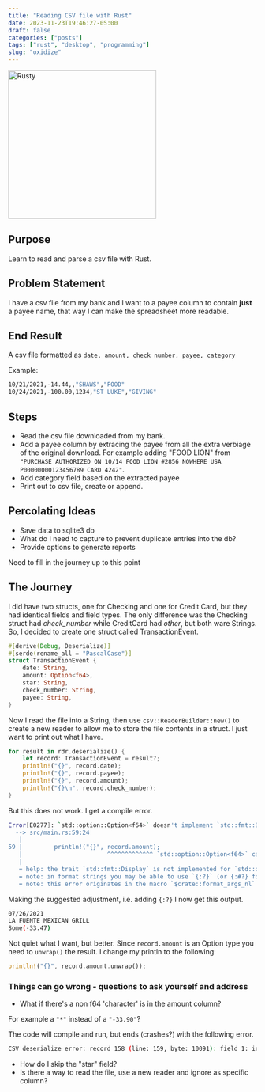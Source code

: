 ```yaml
---
title: "Reading CSV file with Rust"
date: 2023-11-23T19:46:27-05:00
draft: false
categories: ["posts"]
tags: ["rust", "desktop", "programming"]
slug: "oxidize"
---
```


<img src="/images/rust_crab.png" alt="Rusty" title="Rusty" width="300px">

## Purpose

Learn to read and parse a csv file with Rust.

## Problem Statement

 I have a csv file from my bank and I want to a payee column to contain **just** a payee name, that way I can make the spreadsheet more readable.

## End Result

A csv file formatted as `date, amount, check number, payee, category`

Example:
```bash
10/21/2021,-14.44,,"SHAWS","FOOD"
10/24/2021,-100.00,1234,"ST LUKE","GIVING"
```

## Steps

- Read the csv file downloaded from my bank.
- Add a payee column by extracing the payee from all the extra verbiage of the original download. For example adding "FOOD LION" from `"PURCHASE AUTHORIZED ON 10/14 FOOD LION #2856 NOWHERE USA P00000000123456789 CARD 4242"`. 
- Add category field based on the extracted payee
- Print out to csv file, create or append. 

## Percolating Ideas

- Save data to sqlite3 db
- What do I need to capture to prevent duplicate entries into the db?
- Provide options to generate reports

Need to fill in the journey up to this point

## The Journey

I did have two structs, one for Checking and one for Credit Card, but they had identical fields and field types. The only difference was the Checking struct had _check_number_ while CreditCard had _other_, but both ware Strings. So, I decided to create one struct called TransactionEvent.

```rust
#[derive(Debug, Deserialize)]
#[serde(rename_all = "PascalCase")]
struct TransactionEvent {
    date: String,
    amount: Option<f64>,
    star: String,
    check_number: String,
    payee: String,
}
```

Now I read the file into a String, then use `csv::ReaderBuilder::new()` to create a new reader to allow me to store the file contents in a struct. I just want to print out what I have.

```rust
for result in rdr.deserialize() {
    let record: TransactionEvent = result?;
    println!("{}", record.date);
    println!("{}", record.payee);
    println!("{}", record.amount);
    println!("{}\n", record.check_number);
}
```

But this does not work. I get a compile error.

```bash
Error[E0277]: `std::option::Option<f64>` doesn't implement `std::fmt::Display`
  --> src/main.rs:59:24
   |
59 |         println!("{}", record.amount);
   |                        ^^^^^^^^^^^^^ `std::option::Option<f64>` cannot be formatted with the default formatter
   |
   = help: the trait `std::fmt::Display` is not implemented for `std::option::Option<f64>`
   = note: in format strings you may be able to use `{:?}` (or {:#?} for pretty-print) instead
   = note: this error originates in the macro `$crate::format_args_nl` (in Nightly builds, run with -Z macro-backtrace for more info)
```

Making the suggested adjustment, i.e. adding `{:?}` I now get this output.

```bash
07/26/2021
LA FUENTE MEXICAN GRILL
Some(-33.47)
```

Not quiet what I want, but better. Since `record.amount` is an Option type you need to `unwrap()` the result. I change my println to the following:

```rust
println!("{}", record.amount.unwrap());
```

### Things can go wrong - questions to ask yourself and address

- What if there's a non f64 'character' is in the amount column? 

For example a `"*"` instead of a `"-33.90"`?

The code will compile and run, but ends (crashes?) with the following error.

```bash
CSV deserialize error: record 158 (line: 159, byte: 10091): field 1: invalid float literal
```

- How do I skip the "star" field? 
- Is there a way to read the file, use a new reader and ignore as specific column?

